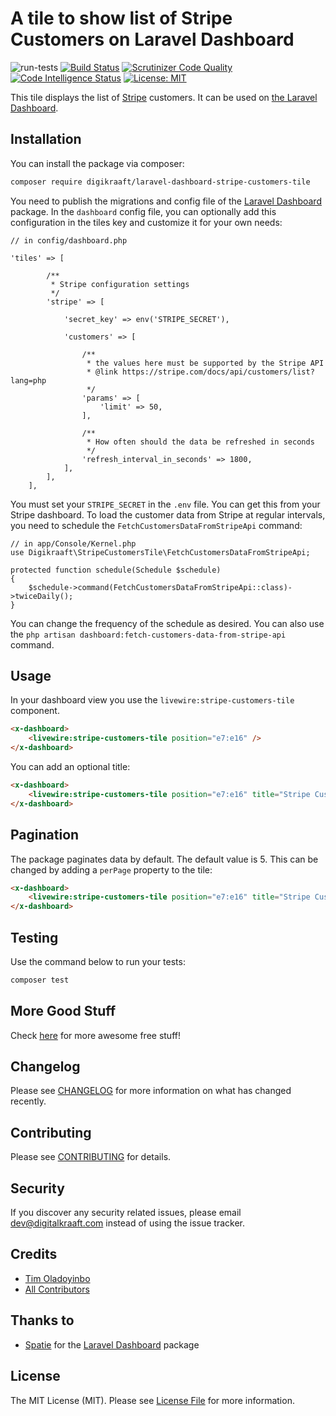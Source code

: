 # A tile to show list of Stripe Customers on Laravel Dashboard
![run-tests](https://github.com/digikraaft/laravel-dashboard-stripe-customers-tile/workflows/run-tests/badge.svg)
[![Build Status](https://scrutinizer-ci.com/g/digikraaft/laravel-dashboard-stripe-customers-tile/badges/build.png?b=master)](https://scrutinizer-ci.com/g/digikraaft/laravel-dashboard-stripe-customers-tile/build-status/master)
[![Scrutinizer Code Quality](https://scrutinizer-ci.com/g/digikraaft/laravel-dashboard-stripe-customers-tile/badges/quality-score.png?b=master)](https://scrutinizer-ci.com/g/digikraaft/laravel-dashboard-stripe-customers-tile/?branch=master)
[![Code Intelligence Status](https://scrutinizer-ci.com/g/digikraaft/laravel-dashboard-stripe-customers-tile/badges/code-intelligence.svg?b=master)](https://scrutinizer-ci.com/code-intelligence)
[![License: MIT](https://img.shields.io/badge/License-MIT-green.svg)](https://opensource.org/licenses/MIT)

This tile displays the list of [Stripe](https://stripe.com) customers. 
It can be used on [the Laravel Dashboard](https://docs.spatie.be/laravel-dashboard).

## Installation

You can install the package via composer:

```bash
composer require digikraaft/laravel-dashboard-stripe-customers-tile
```
You need to publish the migrations and config file of the [Laravel Dashboard](https://github.com/spatie/laravel-dashboard) package.
In the `dashboard` config file, you can optionally add this configuration in the tiles key and customize it for your own needs:
```
// in config/dashboard.php

'tiles' => [

        /**
         * Stripe configuration settings
         */
        'stripe' => [

            'secret_key' => env('STRIPE_SECRET'),

            'customers' => [

                /**
                 * the values here must be supported by the Stripe API
                 * @link https://stripe.com/docs/api/customers/list?lang=php
                 */
                'params' => [
                    'limit' => 50,
                ],

                /**
                 * How often should the data be refreshed in seconds
                 */
                'refresh_interval_in_seconds' => 1800,
            ],
        ],
    ],
```
You must set your `STRIPE_SECRET` in the `.env` file. You can get this from your Stripe dashboard. 
To load the customer data from Stripe at regular intervals, you need to schedule the `FetchCustomersDataFromStripeApi`
command:
```
// in app/Console/Kernel.php
use Digikraaft\StripeCustomersTile\FetchCustomersDataFromStripeApi;

protected function schedule(Schedule $schedule)
{
    $schedule->command(FetchCustomersDataFromStripeApi::class)->twiceDaily();
}
```
You can change the frequency of the schedule as desired. You can also use the
`php artisan dashboard:fetch-customers-data-from-stripe-api` command.

## Usage
In your dashboard view you use the `livewire:stripe-customers-tile` component.
```html
<x-dashboard>
    <livewire:stripe-customers-tile position="e7:e16" />
</x-dashboard>
```
You can add an optional title:
```html
<x-dashboard>
    <livewire:stripe-customers-tile position="e7:e16" title="Stripe Customers" />
</x-dashboard>
```

## Pagination
The package paginates data by default. The default value is 5. This can be changed by adding a `perPage`
property to the tile:
```html
<x-dashboard>
    <livewire:stripe-customers-tile position="e7:e16" title="Stripe Customers" perPage="10" />
</x-dashboard>
```

## Testing
Use the command below to run your tests:
``` bash
composer test
```

## More Good Stuff
Check [here](https://github.com/digikraaft) for more awesome free stuff!

## Changelog
Please see [CHANGELOG](CHANGELOG.md) for more information on what has changed recently.

## Contributing
Please see [CONTRIBUTING](CONTRIBUTING.md) for details.

## Security
If you discover any security related issues, please email dev@digitalkraaft.com instead of using the issue tracker.

## Credits
- [Tim Oladoyinbo](https://github.com/timoladoyinbo)
- [All Contributors](../../contributors)

## Thanks to
- [Spatie](https://github.com/spatie/) for the [Laravel Dashboard](https://github.com/spatie/laravel-dashboard) package

## License
The MIT License (MIT). Please see [License File](LICENSE.md) for more information.
